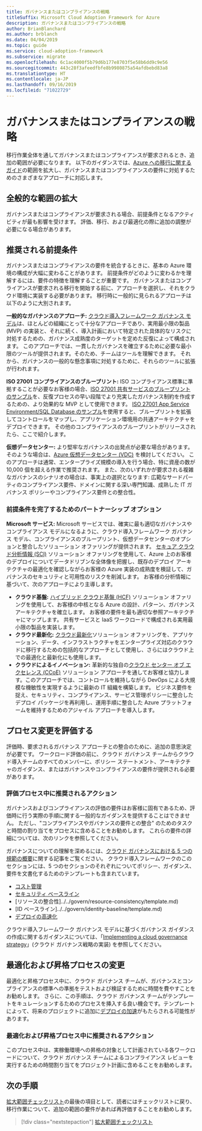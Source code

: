 ```yaml
---
title: ガバナンスまたはコンプライアンスの戦略
titleSuffix: Microsoft Cloud Adoption Framework for Azure
description: ガバナンスまたはコンプライアンスの戦略
author: BrianBlanchard
ms.author: brblanch
ms.date: 04/04/2019
ms.topic: guide
ms.service: cloud-adoption-framework
ms.subservice: migrate
ms.openlocfilehash: 6c1ac4000f5b79d6b177e8703f5e58b6dd9c9e56
ms.sourcegitcommit: 443c28f3afeedfbfe8b9980875a54afdbebd83a8
ms.translationtype: HT
ms.contentlocale: ja-JP
ms.lasthandoff: 09/16/2019
ms.locfileid: "71022729"
---
```

# <a name="governance-or-compliance-strategy"></a>ガバナンスまたはコンプライアンスの戦略

移行作業全体を通してガバナンスまたはコンプライアンスが要求されるとき、追加の範囲が必要になります。 以下のガイダンスでは、[Azure への移行に関するガイド](../azure-migration-guide/index.md)の範囲を拡大し、ガバナンスまたはコンプライアンスの要件に対処するためのさまざまなアプローチに対応します。

## <a name="general-scope-expansion"></a>全般的な範囲の拡大

ガバナンスまたはコンプライアンスが要求される場合、前提条件となるアクティビティが最も影響を受けます。 評価、移行、および最適化の際に追加の調整が必要になる場合があります。

## <a name="suggested-prerequisites"></a>推奨される前提条件

ガバナンスまたはコンプライアンスの要件を統合するときに、基本の Azure 環境の構成が大幅に変わることがあります。 前提条件がどのように変わるかを理解するには、要件の特徴を理解することが重要です。 ガバナンスまたはコンプライアンスが要求される移行を開始する前に、アプローチを選択し、それをクラウド環境に実装する必要があります。 移行時に一般的に見られるアプローチは以下のように大別されます。

**一般的なガバナンスのアプローチ:** [クラウド導入フレームワーク ガバナンス モデル](../../govern/guides/index.md)は、ほとんどの組織にとって十分なアプローチであり、実用最小限の製品 (MVP) の実装と、それに続く、導入計画において特定された具体的なリスクに対処するための、ガバナンス成熟度のターゲットを定めた反復によって構成されます。 このアプローチでは、一貫したガバナンスを確立するために必要な最小限のツールが提供されます。そのため、チームはツールを理解できます。 それから、ガバナンスの一般的な懸念事項に対処するために、それらのツールに拡張が行われます。

**ISO 27001 コンプライアンスのブループリント:** ISO コンプライアンス標準に準拠することが必要なお客様の場合、[ISO 27001 共有サービスのブループリントのサンプル](https://docs.microsoft.com/azure/governance/blueprints/samples/iso27001-shared/index)を、反復プロセスの早い段階でより充実したガバナンス制約を作成するための、より効果的な MVP として使用できます。 [ISO 27001 App Service Environment/SQL Database のサンプル](https://docs.microsoft.com/azure/governance/blueprints/samples/iso27001-ase-sql-workload)を使用すると、ブループリントを拡張してコントロールをマップし、アプリケーション環境用の共通アーキテクチャをデプロイできます。 その他のコンプライアンスのブループリントがリリースされたら、ここで紹介します。

**仮想データセンター:** より堅牢なガバナンスの出発点が必要な場合があります。 そのような場合は、[Azure 仮想データセンター (VDC)](../../reference/vdc.md) を検討してください。 このアプローチは通常、エンタープライズ規模の導入を行う場合、特に資産の数が 10,000 個を超える作業で推奨されます。 また、次のいずれかが要求される複雑なガバナンスのシナリオの場合は、事実上の選択となります: 広範なサードパーティのコンプライアンス要件、ドメインに関する深い専門知識、成熟した IT ガバナンス ポリシーやコンプライアンス要件との整合性。

### <a name="partnership-option-to-complete-prerequisites"></a>前提条件を完了するためのパートナーシップ オプション

**Microsoft サービス:** Microsoft サービスでは、確実に最も適切なガバナンスやコンプライアンス モデルになるように、クラウド導入フレームワーク ガバナンス モデル、コンプライアンスのブループリント、仮想データセンターのオプションと整合したソリューション オファリングが提供されます。 [セキュア クラウド分析情報 (SCI)](https://download.microsoft.com/download/C/7/C/C7CEA89D-7BDB-4E08-B998-737C13107361/Secure_Cloud_Insights_Datasheet_EN_US.pdf) ソリューション オファリングを使用して、Azure 上のお客様のデプロイについてデータドリブンな全体像を把握し、既存のデプロイ アーキテクチャの最適化を確認しながらお客様の Azure 実装の成熟度を検証して、ガバナンスのセキュリティと可用性のリスクを削減します。 お客様の分析情報に基づいて、次のアプローチにより主導します。

- **クラウド基盤:** [ハイブリッド クラウド基盤 (HCF)](https://download.microsoft.com/download/D/8/7/D872DFD0-1C46-4145-95E4-B5EAB2958B96/Hybrid_Cloud_Foundation_Datasheet_EN_US.pdf) ソリューション オファリングを使用して、お客様の中核となる Azure の設計、パターン、ガバナンス アーキテクチャを確立します。 お客様の要件を最も適切な参照アーキテクチャにマップします。 共有サービスと IaaS ワークロードで構成される実用最小限の製品を実装します。
- **クラウド最新化:** [クラウド最新化](https://download.microsoft.com/download/3/7/3/373F90E3-8568-44F3-B096-CD9C1CD28AB7/Cloud_Modernization_Datasheet_EN_US.pdf)ソリューション オファリングを、アプリケーション、データ、インフラストラクチャをエンタープライズ対応のクラウドに移行するための包括的なアプローチとして使用し、さらにはクラウド上での最適化と最新化にも使用します。
- **クラウドによるイノベーション:** 革新的な独自の[クラウド センター オブ エクセレンス (CCoE)](https://download.microsoft.com/download/F/8/B/F8BBE4BD-E5F8-4DFB-82F7-C0A4E17051BB/Cloud_Center_of_Excellence_Datasheet_EN_US.pdf) ソリューション アプローチを通してお客様と協力します。このアプローチでは、コントロールを維持しながら DevOps による大規模な機敏性を実現するように最新の IT 組織を構築します。 ビジネス要件を捉え、セキュリティ、コンプライアンス、サービス管理ポリシーに整合したデプロイ パッケージを再利用し、運用手順に整合した Azure プラットフォームを維持するためのアジャイル アプローチを導入します。

## <a name="assess-process-changes"></a>プロセス変更を評価する

評価時、要求されるガバナンス アプローチとの整合のために、追加の意思決定が必要です。 ワークロード評価の前に、クラウド ガバナンス チームからクラウド導入チームのすべてのメンバーに、ポリシー ステートメント、アーキテクチャのガイダンス、またはガバナンスやコンプライアンスの要件が提供される必要があります。

### <a name="suggested-action-during-the-assess-process"></a>評価プロセス中に推奨されるアクション

ガバナンスおよびコンプライアンスの評価の要件はお客様に固有であるため、評価時に行う実際の手順に関する一般的なガイダンスを提供することはできません。 ただし、"コンプライアンスやガバナンスの要件との整合" のためのタスクと時間の割り当てをプロセスに含めることをお勧めします。 これらの要件の詳細については、次のリンクを参照してください。

ガバナンスについての理解を深めるには、[クラウド ガバナンスにおける 5 つの規範の概要](../../govern/governance-disciplines.md)に関する記事をご覧ください。 クラウド導入フレームワークのこのセクションには、5 つのセクションのそれぞれについてポリシー、ガイダンス、要件を文書化するためのテンプレートも含まれています。

- [コスト管理](../../govern/cost-management/template.md)
- [セキュリティ ベースライン](../../govern/security-baseline/template.md)
- [リソースの整合性]../../govern/resource-consistency/template.md)
- [ID ベースライン]../../govern/identity-baseline/template.md)
- [デプロイの高速化](../../govern/deployment-acceleration/template.md)

クラウド導入フレームワーク ガバナンス モデルに基づくガバナンス ガイダンスの作成に関するガイダンスについては、「[Implementing a cloud governance strategy](../../govern/corporate-policy.md)」(クラウド ガバナンス戦略の実装) を参照してください。

## <a name="optimize-and-promote-process-changes"></a>最適化および昇格プロセスの変更

最適化と昇格プロセス中に、クラウド ガバナンス チームが、ガバナンスとコンプライアンスの標準への準拠をテストおよび検証するために時間を費やすことをお勧めします。 さらに、この手順は、クラウド ガバナンス チームがテンプレートをキュレーションするためのプロセスを挿入する良い機会です。テンプレートによって、将来のプロジェクトに追加に[デプロイの加速](../../govern/deployment-acceleration/index.md)がもたらされる可能性があります。

### <a name="suggested-action-during-the-optimize-and-promote-process"></a>最適化および昇格プロセス中に推奨されるアクション

このプロセス中は、実稼働環境への昇格の対象として計画されている各ワークロードについて、クラウド ガバナンス チームによるコンプライアンス レビューを実行するための時間割り当てをプロジェクト計画に含めることをお勧めします。

## <a name="next-steps"></a>次の手順

[拡大範囲チェックリスト](./index.md)の最後の項目として、読者にはチェックリストに戻り、移行作業について、追加の範囲の要件があれば再評価することをお勧めします。

> [!div class="nextstepaction"]
> [拡大範囲チェックリスト](./index.md)
